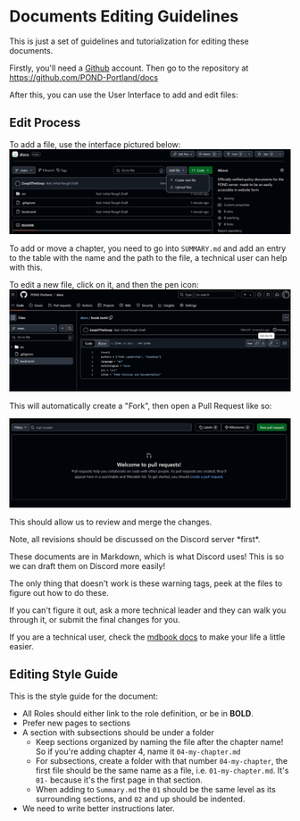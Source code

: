 # Documents Editing Guidelines

This is just a set of guidelines and tutorialization for editing these documents.

Firstly, you'll need a [Github](https://github.com) account. Then go to the repository at https://github.com/POND-Portland/docs

After this, you can use the User Interface to add and edit files:

## Edit Process
To add a file, use the interface pictured below:
![New File](./Images/Add-New-File.png)

To add or move a chapter, you need to go into `SUMMARY.md` and add an entry to the table with the name and the path to the file, a technical user can help with this.

To edit a new file, click on it, and then the pen icon:
![Edit](./Images/Edit.png)

This will automatically create a "Fork", then open a Pull Request like so:

![Pull Request](./Images/PR.png)

This should allow us to review and merge the changes.

<div class="warning">
Note, all revisions should be discussed on the Discord server *first*.

These documents are in Markdown, which is what Discord uses! This is so we can draft them on Discord more easily!

The only thing that doesn't work is these warning tags, peek at the files to figure out how to do these.
</div>

If you can't figure it out, ask a more technical leader and they can walk you through it, or submit the final changes for you.

If you are a technical user, check the [mdbook docs](https://rust-lang.github.io/mdBook/index.html) to make your life a little easier.

## Editing Style Guide

This is the style guide for the document:
- All Roles should either link to the role definition, or be in **BOLD**.
- Prefer new pages to sections
- A section with subsections should be under a folder
  - Keep sections organized by naming the file after the chapter name! So if you're adding chapter 4, name it `04-my-chapter.md`
  - For subsections, create a folder with that number `04-my-chapter`, the first file should be the same name as a file, i.e. `01-my-chapter.md`. It's `01-` because it's the first page in that section.
  - When adding to `Summary.md` the `01` should be the same level as its surrounding sections, and `02` and up should be indented.
- We need to write better instructions later.
